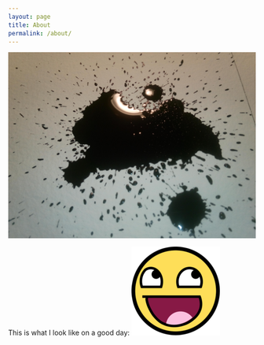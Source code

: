```yaml
---
layout: page
title: About
permalink: /about/
---
```

![my logo][logo]

This is what I look like on a good day:
![My face][avatar]

[avatar]: https://github.com/ageleeinks/ageleeinks.github.io/raw/master/images/awesome-face.png
[logo]: https://github.com/ageleeinks/ageleeinks.github.io/raw/master/images/2018%20Logo%20V.jpg
